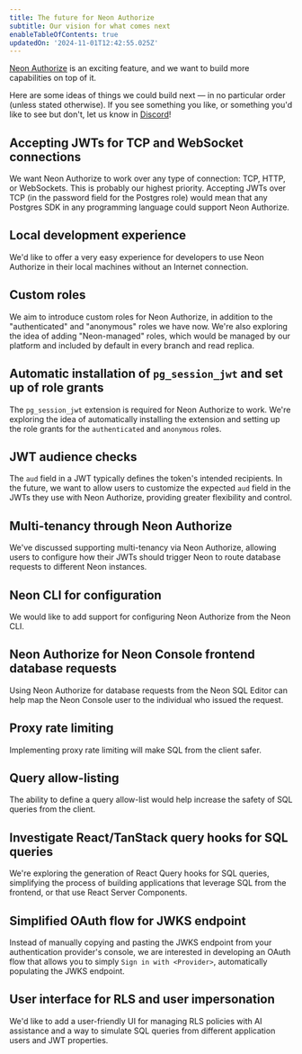 ```yaml
---
title: The future for Neon Authorize
subtitle: Our vision for what comes next
enableTableOfContents: true
updatedOn: '2024-11-01T12:42:55.025Z'
---
```


[Neon Authorize](/docs/guides/neon-authorize) is an exciting feature, and we want to build more capabilities on top of it.

Here are some ideas of things we could build next — in no particular order (unless stated otherwise). If you see something you like, or something you'd like to see but don't, let us know in [Discord](https://discord.com/channels/1176467419317940276/1176788564890112042)!

## Accepting JWTs for TCP and WebSocket connections

We want Neon Authorize to work over any type of connection: TCP, HTTP, or WebSockets. This is probably our highest priority. Accepting JWTs over TCP (in the password field for the Postgres role) would mean that any Postgres SDK in any programming language could support Neon Authorize.

## Local development experience

We'd like to offer a very easy experience for developers to use Neon Authorize in their local machines without an Internet connection.

## Custom roles

We aim to introduce custom roles for Neon Authorize, in addition to the "authenticated" and "anonymous" roles we have now. We're also exploring the idea of adding "Neon-managed" roles, which would be managed by our platform and included by default in every branch and read replica.

## Automatic installation of `pg_session_jwt` and set up of role grants

The `pg_session_jwt` extension is required for Neon Authorize to work. We're exploring the idea of automatically installing the extension and setting up the role grants for the `authenticated` and `anonymous` roles.

## JWT audience checks

The `aud` field in a JWT typically defines the token's intended recipients. In the future, we want to allow users to customize the expected `aud` field in the JWTs they use with Neon Authorize, providing greater flexibility and control.

## Multi-tenancy through Neon Authorize

We've discussed supporting multi-tenancy via Neon Authorize, allowing users to configure how their JWTs should trigger Neon to route database requests to different Neon instances.

## Neon CLI for configuration

We would like to add support for configuring Neon Authorize from the Neon CLI.

## Neon Authorize for Neon Console frontend database requests

Using Neon Authorize for database requests from the Neon SQL Editor can help map the Neon Console user to the individual who issued the request.

## Proxy rate limiting

Implementing proxy rate limiting will make SQL from the client safer.

## Query allow-listing

The ability to define a query allow-list would help increase the safety of SQL queries from the client.

## Investigate React/TanStack query hooks for SQL queries

We're exploring the generation of React Query hooks for SQL queries, simplifying the process of building applications that leverage SQL from the frontend, or that use React Server Components.

## Simplified OAuth flow for JWKS endpoint

Instead of manually copying and pasting the JWKS endpoint from your authentication provider's console, we are interested in developing an OAuth flow that allows you to simply `Sign in with <Provider>`, automatically populating the JWKS endpoint.

## User interface for RLS and user impersonation

We'd like to add a user-friendly UI for managing RLS policies with AI assistance and a way to simulate SQL queries from different application users and JWT properties.
